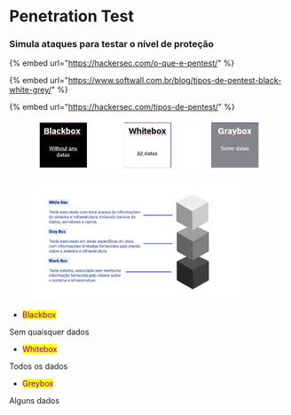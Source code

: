 # Penetration Test

### Simula ataques para testar o nível  de proteção

{% embed url="https://hackersec.com/o-que-e-pentest/" %}

{% embed url="https://www.softwall.com.br/blog/tipos-de-pentest-black-white-grey/" %}

{% embed url="https://hackersec.com/tipos-de-pentest/" %}

<figure><img src="../.gitbook/assets/image.png" alt=""><figcaption></figcaption></figure>

<figure><img src="../.gitbook/assets/image (1).png" alt="" width="375"><figcaption></figcaption></figure>

* <mark style="color:purple;">Blackbox</mark>

Sem quaisquer dados

* <mark style="color:purple;">Whitebox</mark>

Todos os dados

* <mark style="color:purple;">Greybox</mark>

Alguns dados
